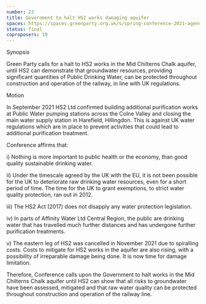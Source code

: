 ```yaml
---
number: 23
title: Government to halt HS2 works damaging aquifer
spaces: https://spaces.greenparty.org.uk/s/spring-conference-2021-agenda-forum2/?contentId=78474
status: final
coproposers: 19
---
```

Synopsis


Green Party calls for a halt to HS2 works in the Mid Chilterns Chalk aquifer, until HS2 can demonstrate that groundwater resources, providing significant quantities of Public Drinking Water, can be protected throughout construction and operation of the railway, in line with UK regulations.


Motion


In September 2021 HS2 Ltd confirmed building additional purification works at Public Water pumping stations across the Colne Valley and closing the main water supply station in Harefield, Hillingdon. This is against UK water regulations which are in place to prevent activities that could lead to additional purification treatment.


Conference affirms that:


i)                    Nothing is more important to public health or the economy, than good quality sustainable drinking water.


ii)                   Under the timescale agreed by the UK with the EU, it is not been possible for the UK to deteriorate raw drinking water resources, even for a short period of time. The time for the UK to grant exemptions, to strict water quality protection, ran out in 2012.


iii)                 The HS2 Act (2017) does not disapply any water protection legislation.


iv)                 In parts of Affinity Water Ltd Central Region, the public are drinking water that has travelled much further distances and has undergone further purification treatments.


v)                  The eastern leg of HS2 was cancelled in November 2021 due to spiralling costs. Costs to mitigate for HS2 works in the aquifer are also rising, with a possibility of irreparable damage being done. It is now time for damage limitation.


Therefore, Conference calls upon the Government to halt works in the Mid Chilterns Chalk aquifer until HS2 can show that all risks to groundwater have been assessed, mitigated and that raw water quality can be protected throughout construction and operation of the railway line.
